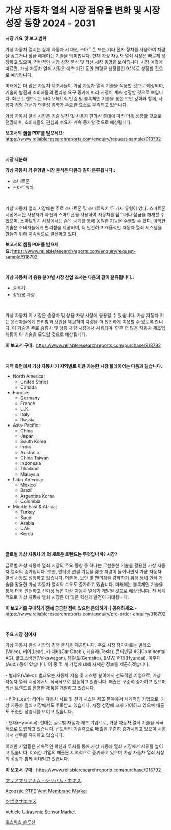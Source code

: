 <p><h1>가상 자동차 열쇠 시장 점유율 변화 및 시장 성장 동향 2024 - 2031</h1></p><p><strong>시장 개요 및 보고 범위</strong></p>
<p><p>가상 자동차 열쇠는 실제 자동차 키 대신 스마트폰 또는 기타 전자 장치를 사용하여 차량을 잠그거나 잠금 해제하는 기술을 의미합니다. 현재 가상 자동차 열쇠 시장은 빠르게 성장하고 있으며, 전반적인 시장 성장 분석 및 최신 시장 동향을 보여줍니다. 시장 예측에 따르면, 가상 자동차 열쇠 시장은 예측 기간 동안 연평균 성장률인 9.1%로 성장할 것으로 예상됩니다.</p><p>미래에는 더 많은 자동차 제조사들이 가상 자동차 열쇠 기술을 적용할 것으로 예상되며, 기술의 발전과 소비자들의 편리성 요구 증가에 따라 시장이 계속 성장할 것으로 보입니다. 최근 트렌드로는 바이오메트릭 인증 및 블록체인 기술을 통한 보안 강화와 함께, 사용자 경험 개선과 연결성 강화가 주요한 요소로 부각되고 있습니다.</p><p>가상 자동차 열쇠 시장은 기술 발전 및 사용자 편의성 증대에 따라 더욱 성장할 것으로 전망되며, 소비자들의 관심과 수요가 계속 증가할 것으로 예상됩니다.</p></p>
<p><strong>보고서의 샘플 PDF를 받으세요:</strong> <a href="https://www.reliableresearchreports.com/enquiry/request-sample/918792">https://www.reliableresearchreports.com/enquiry/request-sample/918792</a></p>
<p>&nbsp;</p>
<p><strong>시장 세분화</strong></p>
<p><strong>가상 자동차 키 유형별 시장 분석은 다음과 같이 분류됩니다.:</strong></p>
<p><ul><li>스마트폰</li><li>스마트워치</li></ul></p>
<p>&nbsp;</p>
<p><p>가상 자동차 열쇠 시장에는 주로 스마트폰 및 스마트워치 두 가지 유형이 있다. 스마트폰 시장에서는 사용자가 자신의 스마트폰을 사용하여 자동차를 잠그거나 잠금을 해제할 수 있으며, 스마트워치 시장에서는 손목 시계를 통해 동일한 기능을 수행할 수 있다. 이러한 기술은 소비자들에게 편리함을 제공하며, 더 안전하고 효율적인 자동차 열쇠 시스템을 만들기 위해 지속적으로 발전하고 있다.</p></p>
<p><strong>보고서의 샘플 PDF를 받으세요:</strong>&nbsp;<a href="https://www.reliableresearchreports.com/enquiry/request-sample/918792">https://www.reliableresearchreports.com/enquiry/request-sample/918792</a></p>
<p>&nbsp;</p>
<p><strong> 가상 자동차 키 응용 분야별 시장 산업 조사는 다음과 같이 분류됩니다.:</strong></p>
<p><ul><li>승용차</li><li>상업용 차량</li></ul></p>
<p>&nbsp;</p>
<p><p>가상 자동차 키 시장은 승용차 및 상용 차량 시장에 응용될 수 있습니다. 가상 자동차 키는 운전자들에게 편리함과 보안을 제공하여 차량을 더 안전하게 이용할 수 있도록 합니다. 이 기술은 주로 승용차 및 상용 차량 시장에서 사용되며, 향후 더 많은 자동차 제조업체들이 이 기술을 도입할 것으로 예상됩니다.</p></p>
<p><strong>이 보고서 구매:</strong>&nbsp; <a href="https://www.reliableresearchreports.com/purchase/918792">https://www.reliableresearchreports.com/purchase/918792</a></p>
<p>&nbsp;</p>
<p><strong>지역 측면에서 가상 자동차 키 지역별로 이용 가능한 시장 플레이어는 다음과 같습니다.:</strong></p>
<p><ul>
    <li>
        North America:
        <ul>
            <li>United States</li>
            <li>Canada</li>
        </ul>
    </li>
    <li>
        Europe:
        <ul>
            <li>Germany</li>
            <li>France</li>
            <li>U.K.</li>
            <li>Italy</li>
            <li>Russia</li>
        </ul>
    </li>
    <li>
        Asia-Pacific:
        <ul>
            <li>China</li>
            <li>Japan</li>
            <li>South Korea</li>
            <li>India</li>
            <li>Australia</li>
            <li>China Taiwan</li>
            <li>Indonesia</li>
            <li>Thailand</li>
            <li>Malaysia</li>
        </ul>
    </li>
    <li>
        Latin America:
        <ul>
            <li>Mexico</li>
            <li>Brazil</li>
            <li>Argentina Korea</li>
            <li>Colombia</li>
        </ul>
    </li>
    <li>
        Middle East & Africa:
        <ul>
            <li>Turkey</li>
            <li>Saudi</li>
            <li>Arabia</li>
            <li>UAE</li>
            <li>Korea</li>
        </ul>
    </li>
    </ul></p>
<p>&nbsp;</p>
<p><strong>글로벌 가상 자동차 키 의 새로운 트렌드는 무엇입니까? 시장?</strong></p>
<p><p>글로벌 가상 자동차 열쇠 시장의 주요 동향 중 하나는 무선통신 기술을 활용한 가상 자동차 열쇠의 증가입니다. 또한, 인터넷 연결 기능을 갖춘 차량이 늘어나면서 가상 자동차 열쇠 시장도 성장하고 있습니다. 더불어, 보안 및 편의성을 강화하기 위해 생체 인식 기술을 활용한 가상 자동차 열쇠의 수요도 증가하고 있습니다. 미래에는 블록체인 기술을 통해 더욱 안전하고 신뢰성 높은 가상 자동차 열쇠가 개발될 것으로 예상됩니다. 전 세계적으로 가상 자동차 열쇠 시장은 더 많은 혁신과 발전이 기대됩니다.</p></p>
<p><strong>이 보고서를 구매하기 전에 궁금한 점이 있으면 문의하거나 공유하세요.</strong>- <a href="https://www.reliableresearchreports.com/enquiry/pre-order-enquiry/918792">https://www.reliableresearchreports.com/enquiry/pre-order-enquiry/918792</a></p>
<p>&nbsp;</p>
<p><strong>주요 시장 참여자</strong></p>
<p><p>가상 자동차 열쇠 시장의 경쟁 분석을 제공합니다. 주요 시장 참가자로는 벌레오(Valeo), 리어(Lear), 카 채비(Car Chabi), 테슬라(Tesla), 콘티넨탈 AG(Continental AG), 폴크스바겐(Volkswagen), 젬알토(Gemalto), BMW, 현대(Hyundai), 아우디(Audi) 등이 있습니다. 이 중 몇 개 기업에 대해 자세한 정보를 제공하겠습니다.</p><p>- 벌레오(Valeo): 벌레오는 자동차 기술 및 시스템 분야에서 선도적인 기업으로, 가상 자동차 열쇠 시장에서도 적극적으로 활동하고 있습니다. 매출은 꾸준히 증가하고 있으며 최신 트렌드를 반영한 제품을 개발하고 있습니다.</p><p>- 리어(Lear): 리어는 자동차 시트 및 전기 시스템 제조 분야에서 세계적인 기업으로, 가상 자동차 열쇠 시장에서도 주목받고 있습니다. 시장 성장에 크게 기여하고 있으며 매출도 꾸준한 상승세를 보이고 있습니다.</p><p>- 현대(Hyundai): 현대는 글로벌 자동차 제조 기업으로, 가상 자동차 열쇠 기술을 적극적으로 도입하고 있습니다. 선도적인 기술력으로 매출을 꾸준히 증가시키고 있으며 시장에서 선두를 유지하고 있습니다.</p><p>이러한 기업들은 지속적인 혁신과 투자를 통해 가상 자동차 열쇠 시장에서 지위를 높이고 있습니다. 이러한 기업의 매출은 지속적으로 증가하고 있으며 가상 자동차 열쇠 시장의 성장과 함께 확대되고 있습니다.</p></p>
<p><strong>이 보고서 구매:</strong>&nbsp;&nbsp;<a href="https://www.reliableresearchreports.com/purchase/918792">https://www.reliableresearchreports.com/purchase/918792</a></p>
<p><p><a href="https://medium.com/@lorenzaschmeler/%E3%82%B7%E3%83%AA%E3%83%90%E3%83%A0%E3%83%9E%E3%83%AA%E3%82%A2%E3%83%8C%E3%83%A0%E3%82%A8%E3%82%AD%E3%82%B9%E3%81%AE%E5%B8%82%E5%A0%B4%E5%8B%95%E5%90%91%E3%81%A8%E5%B8%82%E5%A0%B4%E5%88%86%E6%9E%90%E3%81%AF-2024%E5%B9%B4%E3%81%8B%E3%82%892031%E5%B9%B4%E3%81%BE%E3%81%A7%E3%81%AE%E6%9C%9F%E9%96%93%E3%81%AB%E4%BA%88%E6%B8%AC%E3%81%95%E3%82%8C%E3%81%A6%E3%81%84%E3%81%BE%E3%81%99-1a75499762a0">マリアマリアナム・シリバム・エキス</a></p><p><a href="https://github.com/mabutironaldo/Market-Research-Report-List-3/blob/main/acoustic-ptfe-vent-membrane-market.md">Acoustic PTFE Vent Membrane Market</a></p><p><a href="https://medium.com/@lorenzaschmeler/%E3%82%BB%E3%83%B3%E3%83%86%E3%83%A9-%E3%82%A2%E3%82%B7%E3%82%A2%E3%83%86%E3%82%A3%E3%82%AB%E6%8A%BD%E5%87%BA%E7%89%A9%E3%81%AE%E5%B8%82%E5%A0%B4%E3%83%AC%E3%83%9D%E3%83%BC%E3%83%88%E3%81%AF-%E3%81%93%E3%81%AE%E5%B8%82%E5%A0%B4%E3%81%AE%E6%9C%80%E6%96%B0%E3%81%AE%E3%83%88%E3%83%AC%E3%83%B3%E3%83%89%E3%81%A8%E6%88%90%E9%95%B7%E3%81%AE%E6%A9%9F%E4%BC%9A%E3%82%92%E6%98%8E%E3%82%89%E3%81%8B%E3%81%AB%E3%81%97%E3%81%A6%E3%81%84%E3%81%BE%E3%81%99-5375f9983ab8">ツボクサエキス</a></p><p><a href="https://view.publitas.com/reportprime-1/vehicle-ultrasonic-sensor-market-size-2024-2031-global-industrial-analysis-key-geographical-regions-market-share-top-key-players-product-types-and-forecast-research-report/">Vehicle Ultrasonic Sensor Market</a></p><p><a href="https://github.com/hxzi07639916/Market-Research-Report-List-1/blob/main/5229664183947.md">호스피스 솔루션</a></p></p>
